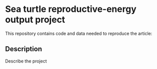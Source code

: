 # Sea turtle reproductive-energy output project
This repository contains code and data needed to reproduce the article:

## Description
Describe the project
